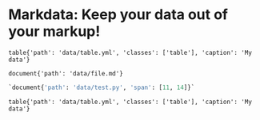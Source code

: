 # Markdata: Keep your data out of your markup!

`table{'path': 'data/table.yml', 'classes': ['table'], 'caption': 'My data'}`

`document{'path': 'data/file.md'}`

```python
`document{'path': 'data/test.py', 'span': [11, 14]}`
```

`table{'path': 'data/table.yml', 'classes': ['table'], 'caption': 'My data'}`
